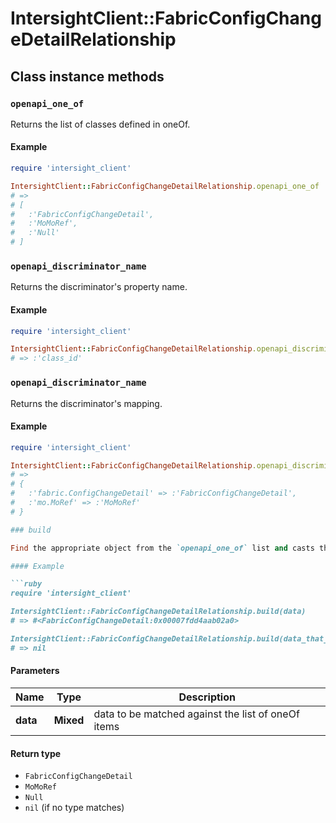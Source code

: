# IntersightClient::FabricConfigChangeDetailRelationship

## Class instance methods

### `openapi_one_of`

Returns the list of classes defined in oneOf.

#### Example

```ruby
require 'intersight_client'

IntersightClient::FabricConfigChangeDetailRelationship.openapi_one_of
# =>
# [
#   :'FabricConfigChangeDetail',
#   :'MoMoRef',
#   :'Null'
# ]
```

### `openapi_discriminator_name`

Returns the discriminator's property name.

#### Example

```ruby
require 'intersight_client'

IntersightClient::FabricConfigChangeDetailRelationship.openapi_discriminator_name
# => :'class_id'
```

### `openapi_discriminator_name`

Returns the discriminator's mapping.

#### Example

```ruby
require 'intersight_client'

IntersightClient::FabricConfigChangeDetailRelationship.openapi_discriminator_mapping
# =>
# {
#   :'fabric.ConfigChangeDetail' => :'FabricConfigChangeDetail',
#   :'mo.MoRef' => :'MoMoRef'
# }

### build

Find the appropriate object from the `openapi_one_of` list and casts the data into it.

#### Example

```ruby
require 'intersight_client'

IntersightClient::FabricConfigChangeDetailRelationship.build(data)
# => #<FabricConfigChangeDetail:0x00007fdd4aab02a0>

IntersightClient::FabricConfigChangeDetailRelationship.build(data_that_doesnt_match)
# => nil
```

#### Parameters

| Name | Type | Description |
| ---- | ---- | ----------- |
| **data** | **Mixed** | data to be matched against the list of oneOf items |

#### Return type

- `FabricConfigChangeDetail`
- `MoMoRef`
- `Null`
- `nil` (if no type matches)

